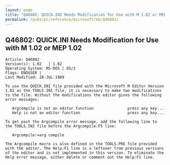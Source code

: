 ```yaml
---
layout: page
title: "Q46802: QUICK.INI Needs Modification for Use with M 1.02 or MEP 1.02"
permalink: /pubs/pc/reference/microsoft/kb/Q46802/
---
```


## Q46802: QUICK.INI Needs Modification for Use with M 1.02 or MEP 1.02

	Article: Q46802
	Version(s): 1.02   | 1.02
	Operating System: MS-DOS | OS/2
	Flags: ENDUSER |
	Last Modified: 28-JUL-1989
	
	To use the QUICK.INI file provided with the Microsoft M Editor Version
	1.02 as the TOOLS.INI file, it is necessary to make two modifications
	to the file. Without the modifications the editor gives the following
	error messages:
	
	   Argcompile is not an editor function               press any key...
	   Help is not an editor function                     press any key...
	
	To get past the Argcompile error message, add the following line to
	the TOOLS.INI file before the Argcompile:F5 line:
	
	   Argcompile:=arg compile
	
	The Argcompile macro is also defined in the TOOLS.PRE file provided
	with the editor. The Help:F1 line is a leftover from previous versions
	of the editor and is not implemented in this version. To eliminate the
	Help error message, either delete or comment out the Help:F1 line.
